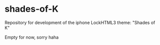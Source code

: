 shades-of-K
===========

Repository for development of the iphone LockHTML3 theme: "Shades of K"

Empty for now, sorry haha 
